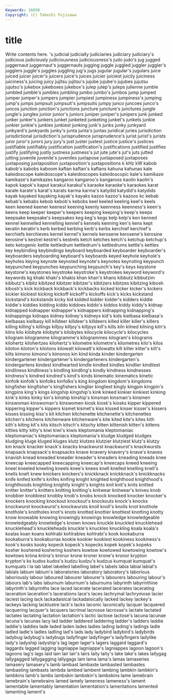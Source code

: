 ```yaml
---
Keywords: 16030 
Copyright: (C) Takeshi Fujisawa
---
```


# title

Write contents here.
's judicial judicially judiciaries judiciary judiciary's
judicious judiciously judiciousness judiciousness's judo judo's jug jugged juggernaut juggernaut's
juggernauts jugging juggle juggled juggler juggler's jugglers juggle's juggles juggling
jug's jugs jugular jugular's jugulars juice juiced juicer juicer's juicers
juice's juices juicier juiciest juicily juiciness juiciness's juicing juicy jujitsu
jujitsu's jujube jujube's jujubes jujutsu jujutsu's jukebox jukeboxes jukebox's julep
julep's juleps julienne jumble jumbled jumble's jumbles jumbling jumbo jumbo's
jumbos jump jumped jumper jumper's jumpers jumpier jumpiest jumpiness jumpiness's
jumping jump's jumps jumpsuit jumpsuit's jumpsuits jumpy junco juncoes junco's
juncos junction junction's junctions juncture juncture's junctures jungle jungle's jungles
junior junior's juniors juniper juniper's junipers junk junked junker junker's
junkers junket junketed junketing junket's junkets junkie junkier junkie's junkies
junkiest junking junk's junks junky junkyard junkyard's junkyards junky's junta
junta's juntas juridical juries jurisdiction jurisdictional jurisdiction's jurisprudence jurisprudence's jurist
jurist's jurists juror juror's jurors jury jury's just juster justest
justice justice's justices justifiable justifiably justification justification's justifications justified justifies
justify justifying justly justness justness's jut jute jute's jut's juts
jutted jutting juvenile juvenile's juveniles juxtapose juxtaposed juxtaposes juxtaposing juxtaposition
juxtaposition's juxtapositions k kHz kW kabob kabob's kabobs kaboom kaftan
kaftan's kaftans kahuna kahunas kale kaleidoscope kaleidoscope's kaleidoscopes kaleidoscopic kale's
kamikaze kamikaze's kamikazes kangaroo kangaroo's kangaroos kaolin kaolin's kapok kapok's
kaput karakul karakul's karaoke karaoke's karaokes karat karate karate's karat's
karats karma karma's katydid katydid's katydids kayak kayaked kayaking kayak's
kayaks kazoo kazoo's kazoos kc kebab kebab's kebabs kebob kebob's
kebobs keel keeled keeling keel's keels keen keened keener keenest
keening keenly keenness keenness's keen's keens keep keeper keeper's keepers
keeping keeping's keep's keeps keepsake keepsake's keepsakes keg keg's kegs
kelp kelp's ken kenned kennel kennelled kennelling kennel's kennels kenning
ken's kens kept keratin keratin's kerb kerbed kerbing kerb's kerbs
kerchief kerchief's kerchiefs kerchieves kernel kernel's kernels kerosene kerosene's kerosine
kerosine's kestrel kestrel's kestrels ketch ketches ketch's ketchup ketchup's keto
ketogenic kettle kettledrum kettledrum's kettledrums kettle's kettles key keybinding keybindings
keyboard keyboarded keyboarder keyboarder's keyboarders keyboarding keyboard's keyboards keyed keyhole
keyhole's keyholes keying keynote keynoted keynote's keynotes keynoting keypunch keypunched
keypunches keypunching keypunch's key's keys keystone keystone's keystones keystroke keystroke's
keystrokes keyword keyword's keywords kg khaki khaki's khakis khan khan's
khans kibbutz kibbutzim kibbutz's kibitz kibitzed kibitzer kibitzer's kibitzers kibitzes
kibitzing kibosh kibosh's kick kickback kickback's kickbacks kicked kicker kicker's
kickers kickier kickiest kicking kickoff kickoff's kickoffs kick's kicks kickstand
kickstand's kickstands kicky kid kidded kidder kidder's kidders kiddie kiddie's
kiddies kidding kiddo kiddoes kiddo's kiddos kiddy kiddy's kidnap kidnapped
kidnapper kidnapper's kidnappers kidnapping kidnapping's kidnappings kidnaps kidney kidney's kidneys
kid's kids kielbasa kielbasa's kielbasas kielbasy kill killdeer killdeer's killdeers
killed killer killer's killers killing killing's killings killjoy killjoy's killjoys
kill's kills kiln kilned kilning kiln's kilns kilo kilobyte kilobyte's
kilobytes kilocycle kilocycle's kilocycles kilogram kilogramme kilogramme's kilogrammes kilogram's kilograms
kilohertz kilohertzes kilohertz's kilometre kilometre's kilometres kilo's kilos kiloton kiloton's
kilotons kilowatt kilowatt's kilowatts kilt kilter kilter's kilt's kilts kimono
kimono's kimonos kin kind kinda kinder kindergarten kindergartener kindergartener's kindergarteners
kindergarten's kindergartens kindest kindhearted kindle kindled kindles kindlier kindliest kindliness
kindliness's kindling kindling's kindly kindness kindnesses kindness's kindred kindred's kind's
kinds kinematic kinematics kinetic kinfolk kinfolk's kinfolks kinfolks's king kingdom
kingdom's kingdoms kingfisher kingfisher's kingfishers kinglier kingliest kingly kingpin kingpin's
kingpins king's kings kingship kingship's kink kinked kinkier kinkiest kinking
kink's kinks kinky kin's kinship kinship's kinsman kinsman's kinsmen kinswoman
kinswoman's kinswomen kiosk kiosk's kiosks kipper kippered kippering kipper's kippers
kismet kismet's kiss kissed kisser kisser's kissers kisses kissing kiss's
kit kitchen kitchenette kitchenette's kitchenettes kitchen's kitchens kitchenware kitchenware's kite
kited kite's kites kith kith's kiting kit's kits kitsch kitsch's
kitschy kitten kittenish kitten's kittens kitties kitty kitty's kiwi kiwi's
kiwis kleptomania kleptomaniac kleptomaniac's kleptomaniacs kleptomania's kludge kludged kludges kludging
kluge kluged kluges klutz klutzes klutzier klutziest klutz's klutzy km
knack knacker knack's knacks knackwurst knackwurst's knackwursts knapsack knapsack's knapsacks
knave knavery knavery's knave's knaves knavish knead kneaded kneader kneader's
kneaders kneading kneads knee kneecap kneecapped kneecapping kneecap's kneecaps kneed
kneeing kneel kneeled kneeling kneels knee's knees knell knelled knelling
knell's knells knelt knew knickers knickers's knickknack knickknack's knickknacks knife
knifed knife's knifes knifing knight knighted knighthood knighthood's knighthoods knighting
knightly knight's knights knit knit's knits knitted knitter knitter's knitters
knitting knitting's knitwear knitwear's knives knob knobbier knobbiest knobby knob's
knobs knock knocked knocker knocker's knockers knocking knockout knockout's knockouts
knock's knocks knockwurst knockwurst's knockwursts knoll knoll's knolls knot knothole
knothole's knotholes knot's knots knotted knottier knottiest knotting knotty know
knowable knowing knowingly knowings knowledge knowledgeable knowledgeably knowledge's known knows
knuckle knuckled knucklehead knucklehead's knuckleheads knuckle's knuckles knuckling koala koala's
koalas koan koans kohlrabi kohlrabies kohlrabi's kook kookaburra kookaburra's kookaburras
kookie kookier kookiest kookiness kookiness's kook's kooks kooky kopeck kopeck's
kopecks kopek kopek's kopeks kosher koshered koshering koshers kowtow kowtowed
kowtowing kowtow's kowtows króna króna's krónur krone kroner krone's kronor
krypton krypton's ks kudos kudos's kudzu kudzu's kudzus kumquat kumquat's
kumquats l la lab label labelled labelling label's labels labia
labial labial's labials labium labium's laboratories laboratory laboratory's laborious laboriously
labour laboured labourer labourer's labourers labouring labour's labours lab's labs
laburnum laburnum's laburnums labyrinth labyrinthine labyrinth's labyrinths lace laced lacerate
lacerated lacerates lacerating laceration laceration's lacerations lace's laces lachrymal lachrymose
lacier laciest lacing lack lackadaisical lackadaisically lacked lackey lackey's lackeys
lacking lacklustre lack's lacks laconic laconically lacquer lacquered lacquering lacquer's
lacquers lacrimal lacrosse lacrosse's lactate lactated lactates lactating lactation lactation's
lactic lactose lactose's lacuna lacunae lacuna's lacunas lacy lad ladder
laddered laddering ladder's ladders laddie laddie's laddies lade laded laden
lades ladies lading lading's ladings ladle ladled ladle's ladles ladling
lad's lads lady ladybird ladybird's ladybirds ladybug ladybug's ladybugs ladyfinger
ladyfinger's ladyfingers ladylike lady's ladyship ladyship's lag lager lager's lagers
laggard laggard's laggards lagged lagging lagniappe lagniappe's lagniappes lagoon lagoon's
lagoons lag's lags laid lain lair lair's lairs laity laity's
lake lake's lakes lallygag lallygagged lallygagging lallygags lam lama lama's
lamas lamaseries lamasery lamasery's lamb lambast lambaste lambasted lambastes lambasting
lambasts lambda lambed lambent lambing lambkin lambkin's lambkins lamb's lambs
lambskin lambskin's lambskins lame lamebrain lamebrain's lamebrains lamed lamely lameness
lameness's lament lamentable lamentably lamentation lamentation's lamentations lamented lamenting lament's
